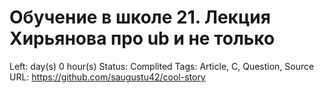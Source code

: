 # Обучение в школе 21. Лекция Хирьянова про ub и не только

Left:  day(s) 0 hour(s) 
Status: Complited
Tags: Article, C, Question, Source
URL: https://github.com/saugustu42/cool-story